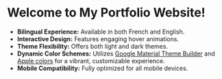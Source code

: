# Welcome to My Portfolio Website!
- **Bilingual Experience:** Available in both French and English.
- **Interactive Design:** Features engaging hover animations.
- **Theme Flexibility:** Offers both light and dark themes.
- **Dynamic Color Schemes:** Utilizes [Google Material Theme Builder](https://m3.material.io/styles/color/resources) and [Apple colors](https://developer.apple.com/design/human-interface-guidelines/color) for a vibrant, customizable experience.
- **Mobile Compatibility:** Fully optimized for all mobile devices.
